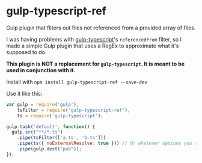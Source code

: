 gulp-typescript-ref
===================
Gulp plugin that filters out files not referenced from a provided array of files.

I was having problems with [gulp-typescript](https://github.com/ivogabe/gulp-typescript)'s
`referencedFrom` filter, so I made a simple Gulp plugin that uses a RegEx to approximate
what it's supposed to do.

**This plugin is NOT a replacement for `gulp-typescript`. It is
meant to be used in conjunction with it.**

Install with `npm install gulp-typescript-ref --save-dev`

Use it like this:

```javascript
var gulp = require('gulp'),
    tsFilter = require('gulp-typescript-ref'),
    ts = require('gulp-typescript');

gulp.task('default', function() {
  gulp.src("**/*.ts")
    .pipe(tsFilter(['a.ts', 'b.ts']))
    .pipe(ts({ noExternalResolve: true })) // Or whatever options you want
    .pipe(gulp.dest("pub"));
});
```
